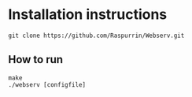 # Installation instructions
```
git clone https://github.com/Raspurrin/Webserv.git
```
## How to run
```
make
./webserv [configfile]
```
